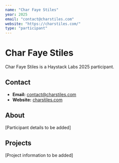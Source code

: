 ```yaml
---
name: "Char Faye Stiles"
year: 2025
email: "contact@charstiles.com"
website: "https://charstiles.com/"
type: "participant"
---
```


# Char Faye Stiles

Char Faye Stiles is a Haystack Labs 2025 participant.

## Contact
- **Email:** contact@charstiles.com
- **Website:** [charstiles.com](https://charstiles.com/)

## About

[Participant details to be added]

## Projects

[Project information to be added] 